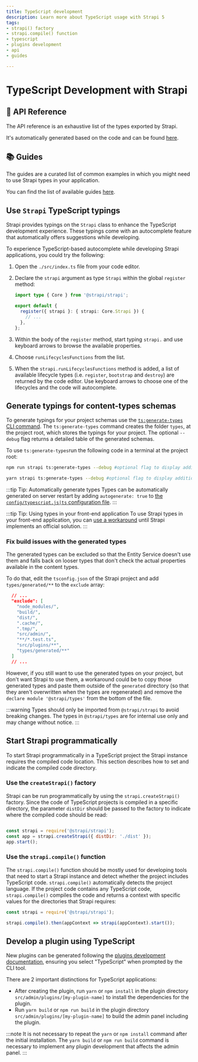 ```yaml
---
title: TypeScript development
description: Learn more about TypeScript usage with Strapi 5
tags:
- strapi() factory
- strapi.compile() function
- typescript
- plugins development
- api
- guides

---
```


# TypeScript Development with Strapi 

## :open_book: API Reference

The API reference is an exhaustive list of the types exported by Strapi.

It's automatically generated based on the code and can be found [here](/dev-docs/typescript/development/api-reference).

## :books: Guides

The guides are a curated list of common examples in which you might need to use Strapi types in your application.

You can find the list of available guides [here](/dev-docs/typescript/development/guides).

## Use `Strapi` TypeScript typings

Strapi provides typings on the `Strapi` class to enhance the TypeScript development experience. These typings come with an autocomplete feature that automatically offers suggestions while developing.

To experience TypeScript-based autocomplete while developing Strapi applications, you could try the following:

1. Open the `./src/index.ts` file from your code editor.
2. Declare the `strapi` argument as type `Strapi` within the global `register` method:

    ```typescript title="./src/index.ts"
    import type { Core } from '@strapi/strapi';

    export default {
      register({ strapi }: { strapi: Core.Strapi }) {
        // ...
      },
    };
    ```

3. Within the body of the `register` method, start typing `strapi.` and use keyboard arrows to browse the available properties.

4. Choose `runLifecyclesFunctions` from the list.

5. When the `strapi.runLifecyclesFunctions` method is added, a list of available lifecycle types (i.e. `register`, `bootstrap` and `destroy`) are returned by the code editor. Use keyboard arrows to choose one of the lifecycles and the code will autocomplete.

## Generate typings for content-types schemas

To generate typings for your project schemas use the [`ts:generate-types` CLI command](/dev-docs/cli#strapi-tsgenerate-types). The `ts:generate-types` command creates the folder `types`, at the project root, which stores the typings for your project. The optional `--debug` flag returns a detailed table of the generated schemas.

To use `ts:generate-types`run the following code in a terminal at the project root:

<Tabs groupId="yarn-npm">
<TabItem value="npm">

```sh
npm run strapi ts:generate-types --debug #optional flag to display additional logging
```

</TabItem>

<TabItem value="yarn">

```sh
yarn strapi ts:generate-types --debug #optional flag to display additional logging
```

</TabItem>
</Tabs>

:::tip Tip: Automatically generate types
Types can be automatically generated on server restart by adding `autogenerate: true` to [the `config/typescript.js|ts` configuration file](/dev-docs/configurations/typescript#strapi-specific-configuration-for-typescript).
:::

:::tip Tip: Using types in your front-end application
To use Strapi types in your front-end application, you can [use a workaround](https://github.com/strapi-community/strapi-typed-fronend) until Strapi implements an official solution.
:::

### Fix build issues with the generated types

The generated types can be excluded so that the Entity Service doesn't use them and falls back on looser types that don't check the actual properties available in the content types.

To do that, edit the `tsconfig.json` of the Strapi project and add `types/generated/**` to the `exclude` array:

```json title="./tsconfig.json"
  // ...
  "exclude": [
    "node_modules/",
    "build/",
    "dist/",
    ".cache/",
    ".tmp/",
    "src/admin/",
    "**/*.test.ts",
    "src/plugins/**",
    "types/generated/**"
  ]
  // ...
```

However, if you still want to use the generated types on your project, but don't want Strapi to use them, a workaround could be to copy those generated types and paste them outside of the `generated` directory (so that they aren't overwritten when the types are regenerated) and remove the `declare module '@strapi/types'` from the bottom of the file.

:::warning
Types should only be imported from `@strapi/strapi` to avoid breaking changes. The types in `@strapi/types` are for internal use only and may change without notice.
:::

## Start Strapi programmatically

To start Strapi programmatically in a TypeScript project the Strapi instance requires the compiled code location. This section describes how to set and indicate the compiled code directory.

### Use the `createStrapi()` factory

Strapi can be run programmatically by using the `strapi.createStrapi()` factory. Since the code of TypeScript projects is compiled in a specific directory, the parameter `distDir` should be passed to the factory to indicate where the compiled code should be read:

```js title="./server.js"

const strapi = require('@strapi/strapi');
const app = strapi.createStrapi({ distDir: './dist' });
app.start(); 
```

### Use the `strapi.compile()` function

The `strapi.compile()` function should be mostly used for developing tools that need to start a Strapi instance and detect whether the project includes TypeScript code. `strapi.compile()` automatically detects the project language. If the project code contains any TypeScript code, `strapi.compile()` compiles the code and returns a context with specific values for the directories that Strapi requires:

```js
const strapi = require('@strapi/strapi');

strapi.compile().then(appContext => strapi(appContext).start());
```

## Develop a plugin using TypeScript

New plugins can be generated following the [plugins development documentation](/dev-docs/plugins/developing-plugins), ensuring you select "TypeScript" when prompted by the CLI tool.

There are 2 important distinctions for TypeScript applications:

- After creating the plugin, run `yarn` or `npm install` in the plugin directory `src/admin/plugins/[my-plugin-name]` to install the dependencies for the plugin.
- Run `yarn build` or `npm run build` in the plugin directory `src/admin/plugins/[my-plugin-name]` to build the admin panel including the plugin.

:::note
It is not necessary to repeat the `yarn` or `npm install` command after the initial installation. The `yarn build` or `npm run build` command is necessary to implement any plugin development that affects the admin panel.
:::
